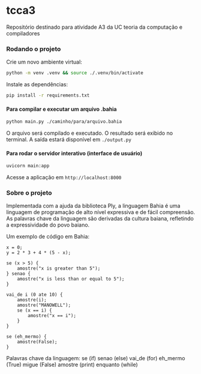 # tcca3

Repositório destinado para atividade A3 da UC teoria da computação e compiladores

### Rodando o projeto

Crie um novo ambiente virtual:

```bash
python -m venv .venv && source ./.venv/bin/activate
```

Instale as dependências:

```bash
pip install -r requirements.txt
```

#### Para compilar e executar um arquivo .bahia

```bash
python main.py ./caminho/para/arquivo.bahia
```

O arquivo será compilado e executado.
O resultado será exibido no terminal.
A saída estará disponível em `./output.py`

#### Para rodar o servidor interativo (interface de usuário)

```bash
uvicorn main:app
```

Acesse a aplicação em `http://localhost:8000`

### Sobre o projeto

Implementada com a ajuda da biblioteca Ply, a linguagem Bahia é uma linguagem de programação de alto nível expressiva e de fácil compreensão.
As palavras chave da linguagem são derivadas da cultura baiana, refletindo a expressividade do povo baiano.

Um exemplo de código em Bahia:

```bahia
x = 0;
y = 2 * 3 + 4 * (5 - x);

se (x > 5) {
    amostre("x is greater than 5");
} senao {
    amostre("x is less than or equal to 5");
}

vai_de i (0 ate 10) {
    amostre(i);
    amostre("MANOWELL");
    se (x == i) {
        amostre("x == i");
    }
}

se (eh_mermo) {
    amostre(False);
}
```

Palavras chave da linguagem:
se (if)
senao (else)
vai_de (for)
eh_mermo (True)
migue (False)
amostre (print)
enquanto (while)
